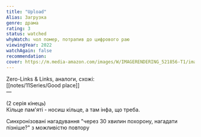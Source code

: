 ```yaml
---
title: "Upload"
Alias: Загрузка
genre: драма
rating: 3
status: watched 
whyWatch: чол помер, потрапив до цифрового раю
viewingYear: 2022
watchAgain: false
recommendation: 
cover: https://m.media-amazon.com/images/W/IMAGERENDERING_521856-T1/images/I/71+5zYumc9L._RI_.jpg
---
```

Zero-Links & Links, аналоги, схожі:  
[[notes/11Series/Good place]]  
—

(2 серія кінець)  
Кільце пам'яті - носиш кільце, а там інфа, що треба.

Синхронізовані нагадування "через 30 хвилин похорону, нагадати пізніше?" з можливістю повтору